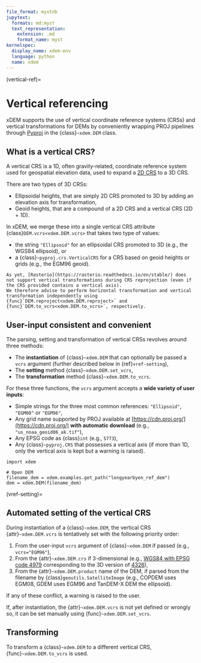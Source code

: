 ```yaml
---
file_format: mystnb
jupytext:
  formats: md:myst
  text_representation:
    extension: .md
    format_name: myst
kernelspec:
  display_name: xdem-env
  language: python
  name: xdem
---
```

(vertical-ref)=

# Vertical referencing

xDEM supports the use of vertical coordinate reference systems (CRSs) and vertical transformations for DEMs 
by conveniently wrapping PROJ pipelines through [Pyproj](https://pyproj4.github.io/pyproj/stable/) in the {class}`~xdem.DEM` class.

## What is a vertical CRS?

A vertical CRS is a 1D, often gravity-related, coordinate reference system used for geospatial elevation data, used to expand a [2D CRS](https://en.wikipedia.org/wiki/Spatial_reference_system) to a 3D CRS.

There are two types of 3D CRSs:
- Ellipsoidal heights, that are simply 2D CRS promoted to 3D by adding an elevation axis for transformation,
- Geoid heights, that are a compound of a 2D CRS and a vertical CRS (2D + 1D).

In xDEM, we merge these into a single vertical CRS attribute {class}`DEM.vcrs<xdem.DEM.vcrs>` that takes two type of values:
- the string `"Ellipsoid"` for an ellipsoidal CRS promoted to 3D (e.g., the WGS84 ellipsoid), or
- a {class}`~pyproj.crs.VerticalCRS` for a CRS based on geoid heights or grids (e.g., the EGM96 geoid).

```{caution}
As yet, [Rasterio](https://rasterio.readthedocs.io/en/stable/) does not support vertical transformations during CRS reprojection (even if the CRS provided contains a vertical axis). 
We therefore advise to perform horizontal transformation and vertical transformation independently using {func}`DEM.reproject<xdem.DEM.reproject>` and {func}`DEM.to_vcrs<xdem.DEM.to_vcrs>`, respectively.
```

## User-input consistent and convenient

The parsing, setting and transformation of vertical CRSs revolves around three methods:
- The **instantiation** of {class}`~xdem.DEM` that can optionally be passed a `vcrs` argument (further described below in {ref}`vref-setting`),
- The **setting** method {class}`~xdem.DEM.set_vcrs`,
- The **transformation** method {class}`~xdem.DEM.to_vcrs`.

For these three functions, the `vcrs` argument accepts a **wide variety of user inputs**:
- Simple strings for the three most common references: `"Ellipsoid"`, `"EGM08"` or `"EGM96"`,
- Any grid name supported by PROJ available at [https://cdn.proj.org/](https://cdn.proj.org/) **with automatic download** (e.g., `"us_noaa_geoid06_ak.tif"`),
- Any EPSG code as {class}`int` (e.g., `5773`),
- Any {class}`~pyproj.CRS` that possesses a vertical axis (if more than 1D, only the vertical axis is kept but a warning is raised).

```{code-cell} ipython3
import xdem

# Open DEM
filename_dem = xdem.examples.get_path("longyearbyen_ref_dem")
dem = xdem.DEM(filename_dem)
```

(vref-setting)=
## Automated setting of the vertical CRS

During instantiation of a {class}`~xdem.DEM`, the vertical CRS {attr}`~xdem.DEM.vcrs` is tentatively set with the following priority order:
1. From the user-input `vcrs` argument of {class}`~xdem.DEM` if passed (e.g., `vcrs="EGM96"`),
2. From the {attr}`~xdem.DEM.crs` if 3-dimensional (e.g., [WGS84 with EPSG code 4979](https://epsg.io/4979) corresponding to the 3D version of [4326](https://epsg.io/4326)),
3. From the {attr}`~xdem.DEM.product` name of the DEM, if parsed from the filename by {class}`geoutils.SatelliteImage` (e.g., COPDEM uses EGM08, GDEM uses EGM96 and TanDEM-X DEM the ellipsoid).

If any of these conflict, a warning is raised to the user.

If, after instantiation, the {attr}`~xdem.DEM.vcrs` is not yet defined or wrongly so, it can be set manually using {func}`~xdem.DEM.set_vcrs`.

## Transforming 

To transform a {class}`~xdem.DEM` to a different vertical CRS, {func}`~xdem.DEM.to_vcrs` is used.
